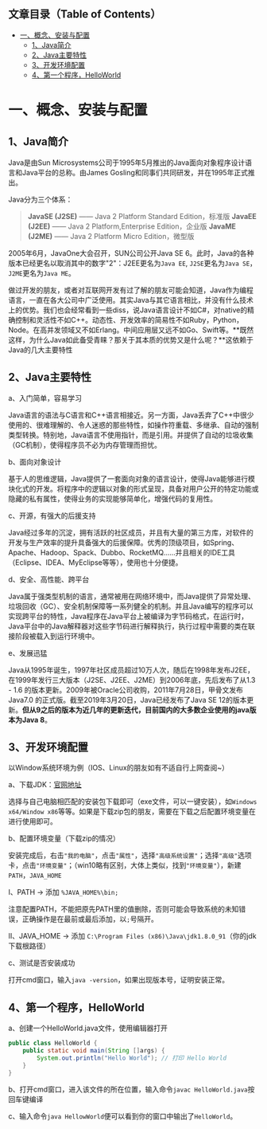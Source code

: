 ## 文章目录（Table of Contents）

- [一、概念、安装与配置](#一概念、安装与配置)
  - [1、Java简介](#1java简介)
  - [2、Java主要特性](#2java主要特性)
  - [3、开发环境配置](#3开发环境配置)
  - [4、第一个程序，HelloWorld](#4第一个程序helloworld)

# 一、概念、安装与配置

## 1、Java简介

Java是由Sun Microsystems公司于1995年5月推出的Java面向对象程序设计语言和Java平台的总称。由James Gosling和同事们共同研发，并在1995年正式推出。

Java分为三个体系：

> **JavaSE (J2SE)**  —— Java 2 Platform Standard Edition，标准版
> **JavaEE (J2EE)**   —— Java 2 Platform,Enterprise Edition，企业版
> **JavaME (J2ME)** —— Java 2 Platform Micro Edition，微型版


2005年6月，JavaOne大会召开，SUN公司公开Java SE 6。此时，Java的各种版本已经更名以取消其中的数字"2"：J2EE更名为`Java EE`, `J2SE`更名为`Java SE`，`J2ME`更名为`Java ME`。

做过开发的朋友，或者对互联网开发有过了解的朋友可能会知道，Java作为编程语言，一直在各大公司中广泛使用。其实Java与其它语言相比，并没有什么技术上的优势。我们也会经常看到一些diss，说Java语言设计不如C#，对native的精确控制和灵活性不如C++。动态性、开发效率的简易性不如Ruby，Python，Node。在高并发领域又不如Erlang。中间应用层又远不如Go、Swift等。**既然这样，为什么Java如此备受青睐？那关于其本质的优势又是什么呢？**这依赖于Java的几大主要特性

## 2、Java主要特性

a、入门简单，容易学习

Java语言的语法与C语言和C++语言相接近。另一方面，Java丢弃了C++中很少使用的、很难理解的、令人迷惑的那些特性，如操作符重载、多继承、自动的强制类型转换。特别地，Java语言不使用指针，而是引用。并提供了自动的垃圾收集（GC机制），使得程序员不必为内存管理而担忧。

b、面向对象设计

基于人的思维逻辑，Java提供了一套面向对象的语言设计，使得Java能够进行模块化式的开发。将程序中的逻辑以对象的形式呈现，具备对用户公开的特定功能或隐藏的私有属性，使得业务的实现能够简单化，增强代码的复用性。

c、开源，有强大的后援支持

Java经过多年的沉淀，拥有活跃的社区成员，并且有大量的第三方库，对软件的开发与生产效率的提升具备强大的后援保障。优秀的顶级项目，如Spring、Apache、Hadoop、Spack、Dubbo、RocketMQ......并且相关的IDE工具（Eclipse、IDEA、MyEclipse等等），使用也十分便捷。

d、安全、高性能、跨平台

Java属于强类型机制的语言，通常被用在网络环境中，而Java提供了异常处理、垃圾回收（GC）、安全机制保障等一系列健全的机制。并且Java编写的程序可以实现跨平台的特性，Java程序在Java平台上被编译为字节码格式，在运行时，Java平台中的Java解释器对这些字节码进行解释执行，执行过程中需要的类在联接阶段被载入到运行环境中。

e、发展迅猛

Java从1995年诞生，1997年社区成员超过10万人次，随后在1998年发布J2EE，在1999年发行三大版本（J2SE、J2EE、J2ME）到2006年底，先后发布了从1.3 - 1.6 的版本更新。2009年被Oracle公司收购，2011年7月28日，甲骨文发布 Java7.0 的正式版。截至2019年3月20日，Java已经发布了Java SE 12的版本更新。**但从9之后的版本为近几年的更新迭代，目前国内的大多数企业使用的java版本为Java 8**。


## 3、开发环境配置
以Window系统环境为例（IOS、Linux的朋友如有不适自行上网查阅~）

a、下载JDK：[官网地址](http://www.oracle.com/technetwork/java/javase/downloads/index.html)

选择与自己电脑相匹配的安装包下载即可（exe文件，可以一键安装），如`Windows x64/Window x86`等等。如果是下载zip包的朋友，需要在下载之后配置环境变量在进行使用即可。

b、配置环境变量（下载zip的情况）

安装完成后，右击`"我的电脑"`，点击`"属性"`，选择`"高级系统设置"`；选择`"高级"`选项卡，点击`"环境变量"`；（win10略有区别，大体上类似，找到`"环境变量"`），新建`PATH`，`JAVA_HOME`

I、PATH -> 添加 `%JAVA_HOME%\bin;`

注意配置PATH，不能把原先PATH里的值删除，否则可能会导致系统的未知错误，正确操作是在最前或最后添加，以`;`号隔开。

II、JAVA_HOME -> 添加 `C:\Program Files (x86)\Java\jdk1.8.0_91`（你的jdk下载根路径）

c、测试是否安装成功

打开cmd窗口，输入`java -version`，如果出现版本号，证明安装正常。

## 4、第一个程序，HelloWorld

a、创建一个HelloWorld.java文件，使用编辑器打开
``` java
public class HelloWorld {
    public static void main(String []args) {
        System.out.println("Hello World"); // 打印 Hello World
    }
}
```

b、打开cmd窗口，进入该文件的所在位置，输入命令`javac HelloWorld.java`按回车键编译

c、输入命令`java HellowWorld`便可以看到你的窗口中输出了`HelloWorld`。

